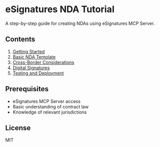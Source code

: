 # eSignatures NDA Tutorial

A step-by-step guide for creating NDAs using eSignatures MCP Server.

## Contents

1. [Getting Started](docs/01-getting-started.md)
2. [Basic NDA Template](docs/02-basic-template.md)
3. [Cross-Border Considerations](docs/03-cross-border.md)
4. [Digital Signatures](docs/04-digital-signatures.md)
5. [Testing and Deployment](docs/05-testing.md)

## Prerequisites

- eSignatures MCP Server access
- Basic understanding of contract law
- Knowledge of relevant jurisdictions

## License

MIT